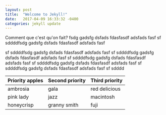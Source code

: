 ```yaml
---
layout: post
title:  "Welcome to Jekyll!"
date:   2017-04-09 16:33:32 -0400
categories: jekyll update
---
```


Comment que c'est qu'on fait?
fsdg
gadsfg
dsfads
fdasfasdf
adsfads
fasf
sf
sddddfsdg
gadsfg
dsfads
fdasfasdf
adsfads
fasf


sf
sddddfsdg
gadsfg
dsfads
fdasfasdf
adsfads
fasf
sf
sddddfsdg
gadsfg
dsfads
fdasfasdf
adsfads
fasf
sf
sddddfsdg
gadsfg
dsfads
fdasfasdf
adsfads
fasf
sf
sddddfsdg
gadsfg
dsfads
fdasfasdf
adsfads
fasf
sf
sddddfsdg
gadsfg
dsfads
fdasfasdf
adsfads
fasf
sf
sdddd

| Priority apples | Second priority | Third priority |
|-------|--------|---------|
| ambrosia | gala | red delicious |
| pink lady | jazz | macintosh |
| honeycrisp | granny smith | fuji |
